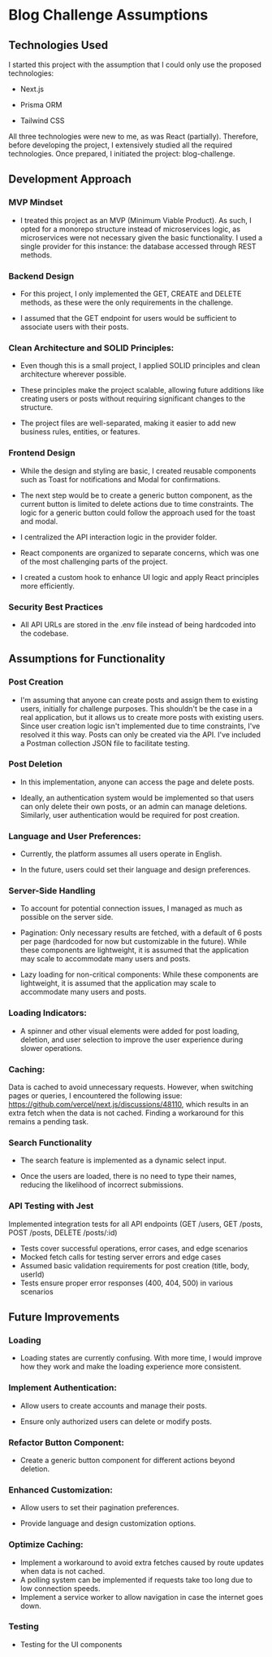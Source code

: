 # Blog Challenge Assumptions

## Technologies Used

I started this project with the assumption that I could only use the proposed technologies:

- Next.js

- Prisma ORM

- Tailwind CSS

All three technologies were new to me, as was React (partially). Therefore, before developing the project, I extensively studied all the required technologies. Once prepared, I initiated the project: blog-challenge.

## Development Approach

### MVP Mindset

- I treated this project as an MVP (Minimum Viable Product). As such, I opted for a monorepo structure instead of microservices logic, as microservices were not necessary given the basic functionality. I used a single provider for this instance: the database accessed through REST methods.

### Backend Design

- For this project, I only implemented the GET, CREATE and DELETE methods, as these were the only requirements in the challenge.

- I assumed that the GET endpoint for users would be sufficient to associate users with their posts.

### Clean Architecture and SOLID Principles:

- Even though this is a small project, I applied SOLID principles and clean architecture wherever possible.

- These principles make the project scalable, allowing future additions like creating users or posts without requiring significant changes to the structure.

- The project files are well-separated, making it easier to add new business rules, entities, or features.

### Frontend Design

- While the design and styling are basic, I created reusable components such as Toast for notifications and Modal for confirmations.

- The next step would be to create a generic button component, as the current button is limited to delete actions due to time constraints. The logic for a generic button could follow the approach used for the toast and modal.

- I centralized the API interaction logic in the provider folder.

- React components are organized to separate concerns, which was one of the most challenging parts of the project.

- I created a custom hook to enhance UI logic and apply React principles more efficiently.

### Security Best Practices

- All API URLs are stored in the .env file instead of being hardcoded into the codebase.

## Assumptions for Functionality

### Post Creation

- I'm assuming that anyone can create posts and assign them to existing users, initially for challenge purposes. This shouldn't be the case in a real application, but it allows us to create more posts with existing users. Since user creation logic isn't implemented due to time constraints, I've resolved it this way. Posts can only be created via the API. I've included a Postman collection JSON file to facilitate testing.

### Post Deletion

- In this implementation, anyone can access the page and delete posts.

- Ideally, an authentication system would be implemented so that users can only delete their own posts, or an admin can manage deletions. Similarly, user authentication would be required for post creation.

### Language and User Preferences:

- Currently, the platform assumes all users operate in English.

- In the future, users could set their language and design preferences.

### Server-Side Handling

- To account for potential connection issues, I managed as much as possible on the server side.

- Pagination: Only necessary results are fetched, with a default of 6 posts per page (hardcoded for now but customizable in the future). While these components are lightweight, it is assumed that the application may scale to accommodate many users and posts.

- Lazy loading for non-critical components: While these components are lightweight, it is assumed that the application may scale to accommodate many users and posts.

### Loading Indicators:

- A spinner and other visual elements were added for post loading, deletion, and user selection to improve the user experience during slower operations.

### Caching:

Data is cached to avoid unnecessary requests. However, when switching pages or queries, I encountered the following issue: https://github.com/vercel/next.js/discussions/48110, which results in an extra fetch when the data is not cached. Finding a workaround for this remains a pending task.

### Search Functionality

- The search feature is implemented as a dynamic select input.

- Once the users are loaded, there is no need to type their names, reducing the likelihood of incorrect submissions.

### API Testing with Jest

Implemented integration tests for all API endpoints (GET /users, GET /posts, POST /posts, DELETE /posts/:id)

- Tests cover successful operations, error cases, and edge scenarios
- Mocked fetch calls for testing server errors and edge cases
- Assumed basic validation requirements for post creation (title, body, userId)
- Tests ensure proper error responses (400, 404, 500) in various scenarios

## Future Improvements

### Loading

- Loading states are currently confusing. With more time, I would improve how they work and make the loading experience more consistent.

### Implement Authentication:

- Allow users to create accounts and manage their posts.

- Ensure only authorized users can delete or modify posts.

### Refactor Button Component:

- Create a generic button component for different actions beyond deletion.

### Enhanced Customization:

- Allow users to set their pagination preferences.

- Provide language and design customization options.

### Optimize Caching:

- Implement a workaround to avoid extra fetches caused by route updates when data is not cached.
- A polling system can be implemented if requests take too long due to low connection speeds.
- Implement a service worker to allow navigation in case the internet goes down.

### Testing

- Testing for the UI components
